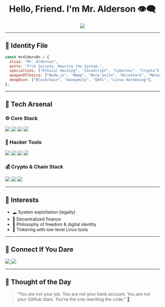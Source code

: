 
<h1 align="center">Hello, Friend. I'm Mr. Alderson 👁️‍🗨️</h1>
<p align="center">
  <img src="https://readme-typing-svg.herokuapp.com/?lines=F*ck+Society+💀;Ethical+Hacker+🕵️‍♂️;Crypto+Native+🪙;Solid+JavaScript+Dev+⚙️;Rooting+through+the+Matrix+👨‍💻&center=true&width=500&height=45">
</p>

---

## 👤 Identity File
```js
const mr4lders0n = {
  alias: "Mr. Alderson",
  motto: "F*ck Society. Rewrite the System.",
  specialties: ["Ethical Hacking", "JavaScript", "Cybersec", "Crypto"],
  weaponOfChoice: ["Node.js", "Nmap", "Burp Suite", "Wireshark", "Metasploit"],
  deepDive: ["Blockchain", "Anonymity", "DeFi", "Linux Hardening"],
};
```

---

## 🧠 Tech Arsenal

### ⚙️ Core Stack
<p>
  <img src="https://img.shields.io/badge/JavaScript-F7DF1E?style=for-the-badge&logo=javascript&logoColor=000" />
  <img src="https://img.shields.io/badge/Node.js-339933?style=for-the-badge&logo=node.js&logoColor=white" />
  <img src="https://img.shields.io/badge/Linux-000000?style=for-the-badge&logo=linux&logoColor=white" />
  <img src="https://img.shields.io/badge/Python-3776AB?style=for-the-badge&logo=python&logoColor=white" />
</p>

### 🧬 Hacker Tools
<p>
  <img src="https://img.shields.io/badge/Nmap-004d99?style=for-the-badge&logo=data:image/svg+xml;base64,PHN2ZyBmaWxsPSIjZmZmIiB4bWxucz0iaHR0cDovL3d3dy53My5vcmcvMjAwMC9zdmciIHdpZHRoPSI2NCIgaGVpZ2h0PSI2NCI+PHBhdGggZD0iTTMxLjYgM2M4LjIgMCAxNS4zIDMuMyAyMSA4LjggNS42IDUuNSAxMC4yIDEyIDEyLjMgMjAuMUwzMiA2MSAxLjUgMzIuOWMxLjUtOC4yIDYuMS0xNSAxMi0yMC42QzE2LjUgNi4zIDIzLjcgMyAzMS42IDN6Ii8+PC9zdmc+" />
  <img src="https://img.shields.io/badge/Wireshark-1679A7?style=for-the-badge&logo=wireshark&logoColor=white" />
  <img src="https://img.shields.io/badge/Burp_Suite-FE6829?style=for-the-badge&logo=burpsuite&logoColor=white" />
  <img src="https://img.shields.io/badge/Metasploit-111111?style=for-the-badge&logo=metasploit&logoColor=blue" />
</p>

### 💰 Crypto & Chain Stack
<p>
  <img src="https://img.shields.io/badge/Solidity-363636?style=for-the-badge&logo=solidity&logoColor=white" />
  <img src="https://img.shields.io/badge/Ethers.js-3C3C3D?style=for-the-badge&logo=ethereum&logoColor=white" />
  <img src="https://img.shields.io/badge/Web3.js-F16822?style=for-the-badge&logo=web3.js&logoColor=white" />
</p>

---

## 🧠 Interests

- 🕳️ System exploitation (legally)
- 🧮 Decentralized finance
- 🧠 Philosophy of freedom & digital identity
- 🐧 Tinkering with low-level Linux tools

---

## 💬 Connect If You Dare

<p>
  <a href="https://t.me/mr4lders0n" target="_blank">
    <img src="https://img.shields.io/badge/Telegram-26A5E4?style=for-the-badge&logo=telegram&logoColor=white" />
  </a>
  <a href="mailto:you@protonmail.com">
    <img src="https://img.shields.io/badge/ProtonMail-8B89CC?style=for-the-badge&logo=protonmail&logoColor=white" />
  </a>
</p>

---

## 🧩 Thought of the Day
> “You are not your job. You are not your bank account. You are not your GitHub stars. You're the one rewriting the code.” 🖤

<!---
mr4lders0n/mr4lders0n is a ✨ special ✨ repository because its `README.md` (this file) appears on your GitHub profile.
--->
